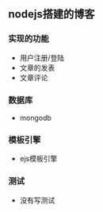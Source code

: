 ## nodejs搭建的博客

### 实现的功能

* 用户注册/登陆
* 文章的发表
* 文章评论

### 数据库

* mongodb

### 模板引擎

* ejs模板引擎

### 测试

* 没有写测试